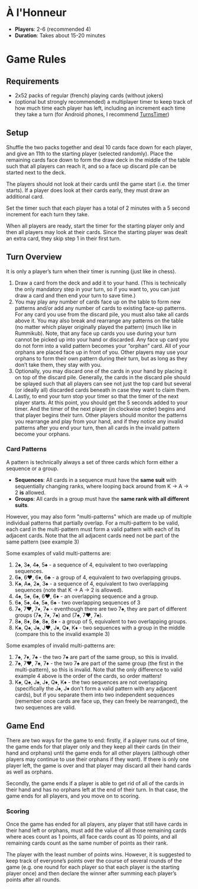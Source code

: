 # À l'Honneur

<!-- begin-content-flag -->

- **Players**: 2-6 (recommended 4)
- **Duration**: Takes about 15-20 minutes

# Game Rules

## Requirements

- 2x52 packs of regular (french) playing cards (without jokers)
- (optional but strongly recommended) a multiplayer timer to keep track of how much time each player has left, including an increment each time they take a turn (for Android phones, I recommend [TurnsTimer](https://play.google.com/store/apps/details?id=com.deakishin.yourturntimer))

## Setup

Shuffle the two packs together and deal 10 cards face down for each player, and give an 11th to the starting player (selected randomly). Place the remaining cards face down to form the draw deck in the middle of the table such that all players can reach it, and so a face up discard pile can be started next to the deck.

The players should not look at their cards until the game start (i.e. the timer starts). If a player does look at their cards early, they must draw an additional card.

Set the timer such that each player has a total of 2 minutes with a 5 second increment for each turn they take.

When all players are ready, start the timer for the starting player only and then all players may look at their cards. Since the starting player was dealt an extra card, they skip step 1 in their first turn.

## Turn Overview

It is only a player’s turn when their timer is running (just like in chess).

1. Draw a card from the deck and add it to your hand. (This is technically the only mandatory step in your turn, so if you want to, you can just draw a card and then end your turn to save time.)
2. You may play any number of cards face up on the table to form new patterns and/or add any number of cards to existing face-up patterns. For any card you use from the discard pile, you must also take all cards above it.
You may also break and rearrange any patterns on the table (no matter which player originally played the pattern) (much like in Rummikub).
Note, that any face up cards you use during your turn cannot be picked up into your hand or discarded. Any face up card you do not form into a valid pattern becomes your “orphan” card. All of your orphans are placed face up in front of you. Other players may use your orphans to form their own pattern during their turn, but as long as they don’t take them, they stay with you.
3. Optionally, you may discard one of the cards in your hand by placing it on top of the discard pile. Generally, the cards in the discard pile should be splayed such that all players can see not just the top card but several (or ideally all) discarded cards beneath in case they want to claim them.
4. Lastly, to end your turn stop your timer so that the timer of the next player starts. At this point, you should get the 5 seconds added to your timer. And the timer of the next player (in clockwise order) begins and that player begins their turn. Other players should monitor the patterns you rearrange and play from your hand, and if they notice any invalid patterns after you end your turn, then all cards in the invalid pattern become your orphans.

### Card Patterns

A pattern is technically always a set of three cards which form either a sequence or a group.

- **Sequences**: All cards in a sequence must have the **same suit** with sequentially changing ranks, where looping back around from K → A → 2 **is** allowed.
- **Groups**: All cards in a group must have the **same rank with all different suits**.

However, you may also form "multi-patterns" which are made up of multiple individual patterns that partially overlap. For a multi-pattern to be valid, each card in the multi-pattern must form a valid pattern with each of its adjacent cards. Note that the all adjacent cards need not be part of the same pattern (see example 3)

Some examples of valid multi-patterns are:
1. 2♠, 3♠, 4♠, 5♠ - a sequence of 4, equivalent to two overlapping sequences.
2. 6♠, 6♥, 6♦, 6♣ - a group of 4, equivalent to two overlapping groups.
3. K♠, A♠, 2♠, 3♠ - a sequence of 4, equivalent to two overlapping sequences (note that K → A → 2 is allowed).
4. 4♠, 5♠, 6♠, 6♥, 6♦ - an overlapping sequence and a group.
5. 6♠, 5♠, 4♠, 5♠, 6♠ - two overlapping sequences of 3
6. 7♠, 7♥, 7♦, 7♠ - eventhough there are two 7♠, they are part of different groups (7♠, 7♦, 7♠) and (7♠, 7♥, 7♠).
7. 8♠, 8♦, 8♣, 8♠, 8♦ - a group of 5, equivalent to two overlapping groups.
8. K♠, Q♠, J♠, J♥, J♦, Q♦, K♦ - two sequences with a group in the middle (compare this to the invalid example 3)

Some examples of invalid multi-patterns are:
1. 7♠, 7♦, 7♠ - the two 7♠ are part of the same group, so this is invalid.
2. 7♠, 7♥, 7♠, 7♦ - the two 7♠ are part of the same group (the first in the multi-pattern), so this is invalid. Note that the only difference to valid example 4 above is the order of the cards, so order matters!
3. K♠, Q♠, J♠, J♦, Q♦, K♦ - the two sequences are not overlapping (specifically the J♠, J♦ don't form a valid pattern with any adjacent cards), but if you separate them into two independent sequences (remember once cards are face up, they can freely be rearranged), the two sequences are valid.


## Game End

There are two ways for the game to end: firstly, if a player runs out of time, the game ends for that player only and they keep all their cards (in their hand and orphans) until the game ends for all other players (although other players may continue to use their orphans if they want). If there is only one player left, the game is over and that player may discard all their hand cards as well as orphans.

Secondly, the game ends if a player is able to get rid of all of the cards in their hand and has no orphans left at the end of their turn. In that case, the game ends for all players, and you move on to scoring.

### Scoring

Once the game has ended for all players, any player that still have cards in their hand left or orphans, must add the value of all those remaining cards where aces count as 1 points, all face cards count as 10 points, and all remaining cards count as the same number of points as their rank.

The player with the least number of points wins. However, it is suggested to keep track of everyone’s points over the course of several rounds of the game (e.g. one round for each player so that each player is the starting player once) and then declare the winner after summing each player’s points after all rounds.

<!-- end-content-flag -->
